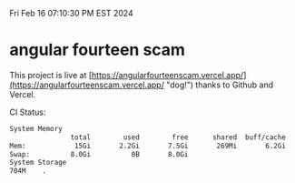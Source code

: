 Fri Feb 16 07:10:30 PM EST 2024

# angular fourteen scam


This project is live at [https://angularfourteenscam.vercel.app/](https://angularfourteenscam.vercel.app/ "dog!") thanks to Github and Vercel.

CI Status: 

```bash
System Memory
               total        used        free      shared  buff/cache   available
Mem:            15Gi       2.2Gi       7.5Gi       269Mi       6.2Gi        13Gi
Swap:          8.0Gi          0B       8.0Gi
System Storage
704M	.
```
